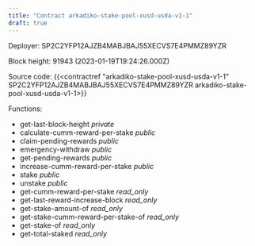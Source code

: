 ```yaml
---
title: "Contract arkadiko-stake-pool-xusd-usda-v1-1"
draft: true
---
```

Deployer: SP2C2YFP12AJZB4MABJBAJ55XECVS7E4PMMZ89YZR


 



Block height: 91943 (2023-01-19T19:24:26.000Z)

Source code: {{<contractref "arkadiko-stake-pool-xusd-usda-v1-1" SP2C2YFP12AJZB4MABJBAJ55XECVS7E4PMMZ89YZR arkadiko-stake-pool-xusd-usda-v1-1>}}

Functions:

* get-last-block-height _private_
* calculate-cumm-reward-per-stake _public_
* claim-pending-rewards _public_
* emergency-withdraw _public_
* get-pending-rewards _public_
* increase-cumm-reward-per-stake _public_
* stake _public_
* unstake _public_
* get-cumm-reward-per-stake _read_only_
* get-last-reward-increase-block _read_only_
* get-stake-amount-of _read_only_
* get-stake-cumm-reward-per-stake-of _read_only_
* get-stake-of _read_only_
* get-total-staked _read_only_
